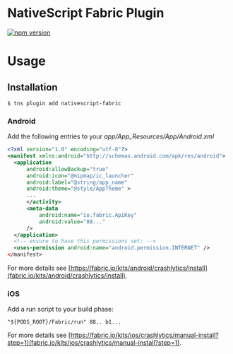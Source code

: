# NativeScript Fabric Plugin

[![npm version](https://badge.fury.io/js/nativescript-fabric.svg)](http://badge.fury.io/js/nativescript-fabric)

# Usage

## Installation

```
$ tns plugin add nativescript-fabric
```

### Android

Add the following entries to your *app/App_Resources/App/Android.xml*
```xml
<?xml version="1.0" encoding="utf-8"?>
<manifest xmlns:android="http://schemas.android.com/apk/res/android">
  <application
      android:allowBackup="true"
      android:icon="@mipmap/ic_launcher"
      android:label="@string/app_name"
      android:theme="@style/AppTheme" >
      ...
      </activity>
      <meta-data
          android:name="io.fabric.ApiKey"
          android:value="88..."
      />
  </application>
  <!-- ensure to have this permissions set: -->
  <uses-permission android:name="android.permission.INTERNET" />
</manifest>
```
For more details see [https://fabric.io/kits/android/crashlytics/install](fabric.io/kits/android/crashlytics/install).

### iOS

Add a run script to your build phase:
```
"${PODS_ROOT}/Fabric/run" 88.. b1...
```

For more details see [https://fabric.io/kits/ios/crashlytics/manual-install?step=1](fabric.io/kits/ios/crashlytics/manual-install?step=1).
